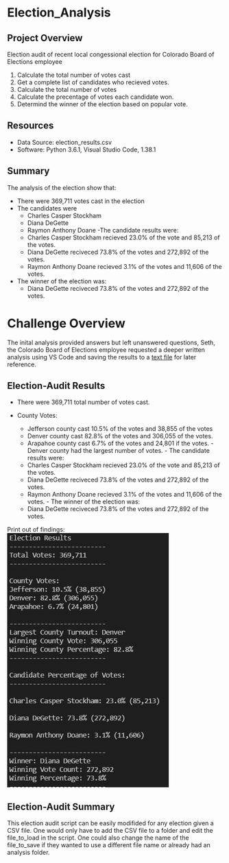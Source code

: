 # Election_Analysis

## Project Overview
Election audit of recent local congessional election for Colorado Board of Elections employee

1. Calculate the total number of votes cast
2. Get a complete list of candidates who recieved votes.
3. Calculate the total number of votes
4. Calculate the precentage of votes each candidate won.
5. Determind the winner of the election based on popular vote.

## Resources
- Data Source: election_results.csv
- Software: Python 3.6.1, Visual Studio Code, 1.38.1

## Summary
The analysis of the election show that: 
- There were 369,711 votes cast in the election
- The candidates were
    - Charles Casper Stockham
    - Diana DeGette
    - Raymon Anthony Doane
-The candidate results were:
    - Charles Casper Stockham recieved 23.0% of the vote and 85,213 of the votes.
    - Diana DeGette reciveced 73.8% of the votes and 272,892 of the votes.
    - Raymon Anthony Doane recieved 3.1% of the votes and 11,606 of the votes.
- The winner of the election was:
    - Diana DeGette reciveced 73.8% of the votes and 272,892 of the votes.

# Challenge Overview 
The inital analysis provided answers but left unanswered questions, Seth, the Colorado Board of Elections employee requested a deeper written analysis using VS Code and saving the results to a [text file](https://github.com/fisher-n/Election_Analysis/blob/main/analysis/election_analysis.txt) for later reference. 

## Election-Audit Results
   - There were 369,711 total number of votes cast.
   
   - County Votes:
        - Jefferson county cast 10.5% of the votes and 38,855 of the votes
        - Denver county cast 82.8% of the votes and 306,055 of the votes.
        - Arapahoe county cast 6.7% of the votes and 24,801 if the votes.
    - Denver county had the largest number of votes.
    - The candidate results were:
        - Charles Casper Stockham recieved 23.0% of the vote and 85,213 of the votes.
        - Diana DeGette reciveced 73.8% of the votes and 272,892 of the votes.
        - Raymon Anthony Doane recieved 3.1% of the votes and 11,606 of the votes.
    - The winner of the election was:
        - Diana DeGette reciveced 73.8% of the votes and 272,892 of the votes. 

Print out of findings:
![This is an image](https://github.com/fisher-n/Election_Analysis/blob/main/Resources/Deliverable_1.png)


## Election-Audit Summary
This election audit script can be easily modifided for any election given a CSV file. One would only have to add the CSV file to a folder and edit the file_to_load in the script. One could also change the name of the file_to_save if they wanted to use a different file name or already had an analysis folder.
